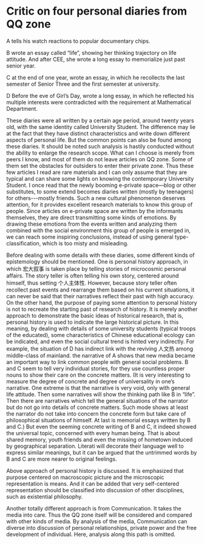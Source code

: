 # Critic on four personal diaries from QQ zone

A tells his watch reactions to popular documentary chips. 

B wrote an essay called “life”, showing her thinking trajectory on life attitude. And after CEE, she wrote a long essay to memorialize just past senior year.

C at the end of one year, wrote an essay, in which he recollects the last semester of Senior Three and the first semester at university.

D Before the eve of Girl’s Day, wrote a long essay, in which he reflected his multiple interests were contradicted with the requirement at Mathematical Department.

These diaries were all written by a certain age period, around twenty years old, with the same identity called University Student. The difference may lie at the fact that they have distinct characteristics and write down different aspects of personal life. But the common points can also be found among these diaries. It should be noted such analysis is hastily conducted without the ability to enlarge the research scope. What can I choose is merely from peers I know, and most of them do not leave articles on QQ zone. Some of them set the obstacles for outsiders to enter their private zone. Thus these few articles I read are rare materials and I can only assume that they are typical and can share some lights on knowing the contemporary University Student. I once read that the newly booming e-private space—blog or other substitutes, to some extend becomes diaries written (mostly by teenagers) for others---mostly friends. Such a new cultural phenomenon deserves attention, for it provides excellent research materials to know this group of people. Since articles on e-private space are written by the informants themselves, they are direct transmitting some kinds of emotions. By drawing these emotions from the events written and analyzing them combined with the social environment this group of people is emerged in, we can reach some inspiring conclusions, instead of using general type-classification, which is too misty and misleading.

Before dealing with some details with these diaries, some different kinds of epistemology should be mentioned. One is personal history approach, in which 宏大叙事 is taken place by telling stories of microcosmic personal affairs. The story teller is often telling his own story, centered around himself, thus setting 个人主体性. However, because story teller often recollect past events and rearrange them based on his current situations, it can never be said that their narratives reflect their past with high accuracy. On the other hand, the purpose of paying some attention to personal history is not to recreate the starting past of research of history. It is merely another approach to demonstrate the basic ideas of historical research, that is, personal history is used to indicate the large historical picture. In this meaning, by dealing with details of some university students (typical troops of the educated), some characteristics of Chinese educational ecology can be indicated, and even the social cultural trend is hinted very indirectly. For example, the situation of D has indirect link with the reviving 人文热 among middle-class of mainland. the narrative of A shows that new media became an important way to link common people with general social problems. B and C seem to tell very individual stories, for they use countless proper nouns to show their care on the concrete matters. (It is very interesting to measure the degree of concrete and degree of universality in one’s narrative. One extreme is that the narrative is very void, only with general life attitude. Then some narratives will show the thinking path like B in “life”. Then there are narratives which tell the general situations of the narrator but do not go into details of concrete matters. Such mode shows at least the narrator do not take into concern the concrete form but take care of philosophical situations of himself. At last is memorial essays written by B and C.) But even the seeming concrete writing of B and C, it indeed showed the universal topic, concerned with every human being. That is about shared memory, youth friends and even the missing of hometown induced by geographical separation. Literati will decorate their language well to express similar meanings, but it can be argued that the untrimmed words by B and C are more nearer to original feelings.

Above approach of personal history is discussed. It is emphasized that purpose centered on macroscopic picture and the microscopic representation is means. And it can be added that very self-centered representation should be classified into discussion of other disciplines, such as existential philosophy.

Another totally different approach is from Communication. It takes the media into care. Thus the QQ zone itself will be considered and compared with other kinds of media. By analysis of the media, Communication can diverse into discussion of personal relationships, private power and the free development of individual. Here, analysis along this path is omitted. 
  
